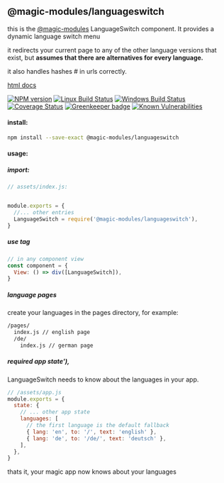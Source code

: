 ## @magic-modules/languageswitch
this is the [@magic-modules](https://github.com/magic-modules)
LanguageSwitch component. It provides a dynamic language switch menu

it redirects your current page to any of the other language versions that exist,
but **assumes that there are alternatives for every language.**

it also handles hashes # in urls correctly.

[html docs](https://magic.github.io/magic-modules/languageswitch)

[![NPM version][npm-image]][npm-url]
[![Linux Build Status][travis-image]][travis-url]
[![Windows Build Status][appveyor-image]][appveyor-url]
[![Coverage Status][coveralls-image]][coveralls-url]
[![Greenkeeper badge][greenkeeper-image]][greenkeeper-url]
[![Known Vulnerabilities][snyk-image]][snyk-url]

[npm-image]: https://img.shields.io/npm/v/@magic-modules/languageswitch.svg
[npm-url]: https://www.npmjs.com/package/@magic-modules/languageswitch
[travis-image]: https://api.travis-ci.org/magic-modules/languageswitch.svg?branch=master
[travis-url]: https://travis-ci.org/magic-modules/languageswitch
[appveyor-image]: https://img.shields.io/appveyor/ci/jaeh/languageswitch/master.svg
[appveyor-url]: https://ci.appveyor.com/project/jaeh/core/branch/master
[coveralls-image]: https://coveralls.io/repos/github/magic-modules/languageswitch/badge.svg
[coveralls-url]: https://coveralls.io/github/magic-modules/languageswitch
[greenkeeper-image]: https://badges.greenkeeper.io/magic-modules/languageswitch.svg
[greenkeeper-url]: https://badges.greenkeeper.io/magic-modules/languageswitch.svg
[snyk-image]: https://snyk.io/test/github/magic-modules/languageswitch/badge.svg
[snyk-url]: https://snyk.io/test/github/magic-modules/languageswitch

#### install:
```bash
npm install --save-exact @magic-modules/languageswitch
```

#### usage:

##### import:
```javascript
// assets/index.js:


module.exports = {
  //... other entries
  LanguageSwitch = require('@magic-modules/languageswitch'),
}
```

##### use tag
```javascript
// in any component view
const component = {
  View: () => div([LanguageSwitch]),
}
```

##### language pages
create your languages in the pages directory, for example:

```bash
/pages/
  index.js // english page
  /de/
    index.js // german page
```

##### required app state'),
LanguageSwitch needs to know about the languages in your app.
```javascript
// /assets/app.js
module.exports = {
  state: {
    // ... other app state
    languages: [
      // the first language is the default fallback
      { lang: 'en', to: '/', text: 'english' },
      { lang: 'de', to: '/de/', text: 'deutsch' },
    ],
  },
}
```

thats it, your magic app now knows about your languages
